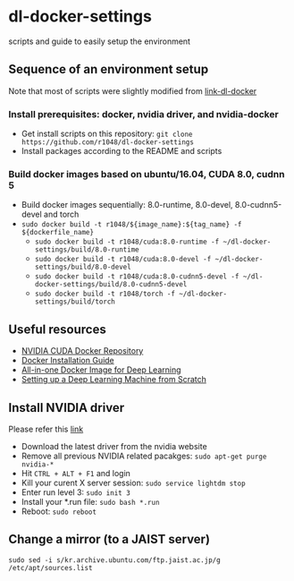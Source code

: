 # dl-docker-settings
scripts and guide to easily setup the environment

## Sequence of an environment setup
Note that most of scripts were slightly modified from [link-dl-docker]

### Install prerequisites: docker, nvidia driver, and nvidia-docker
* Get install scripts on this repository: ```git clone https://github.com/r1048/dl-docker-settings```
* Install packages according to the README and scripts

### Build docker images based on ubuntu/16.04, CUDA 8.0, cudnn 5
* Build docker images sequentially: 8.0-runtime, 8.0-devel, 8.0-cudnn5-devel and torch
* ```sudo docker build -t r1048/${image_name}:${tag_name} -f ${dockerfile_name}```
  * ```sudo docker build -t r1048/cuda:8.0-runtime -f ~/dl-docker-settings/build/8.0-runtime```
  * ```sudo docker build -t r1048/cuda:8.0-devel -f ~/dl-docker-settings/build/8.0-devel```
  * ```sudo docker build -t r1048/cuda:8.0-cudnn5-devel -f ~/dl-docker-settings/build/8.0-cudnn5-devel```
  * ```sudo docker build -t r1048/torch -f ~/dl-docker-settings/build/torch```

## Useful resources
* [NVIDIA CUDA Docker Repository][link-cuda-repo]
* [Docker Installation Guide][link-docker-guide]
* [All-in-one Docker Image for Deep Learning][link-dl-docker]
* [Setting up a Deep Learning Machine from Scratch][link-dl-setup]

## Install NVIDIA driver
Please refer this [link][link-askubuntu]
* Download the latest driver from the nvidia website
* Remove all previous NVIDIA related pacakges: ```sudo apt-get purge nvidia-*```
* Hit ```CTRL + ALT + F1``` and login
* Kill your curent X server session: ```sudo service lightdm stop```
* Enter run level 3: ```sudo init 3```
* Install your *.run file: ```sudo bash *.run```
* Reboot: ```sudo reboot```

[link-askubuntu]: http://askubuntu.com/questions/149206/how-to-install-nvidia-run
[link-cuda-repo]: https://hub.docker.com/r/nvidia/cuda/
[link-docker-guide]: https://docs.docker.com/engine/installation/linux/ubuntulinux/
[link-dl-docker]: https://github.com/saiprashanths/dl-docker
[link-dl-setup]: https://github.com/saiprashanths/dl-setup

## Change a mirror (to a JAIST server)
```sudo sed -i s/kr.archive.ubuntu.com/ftp.jaist.ac.jp/g /etc/apt/sources.list```
